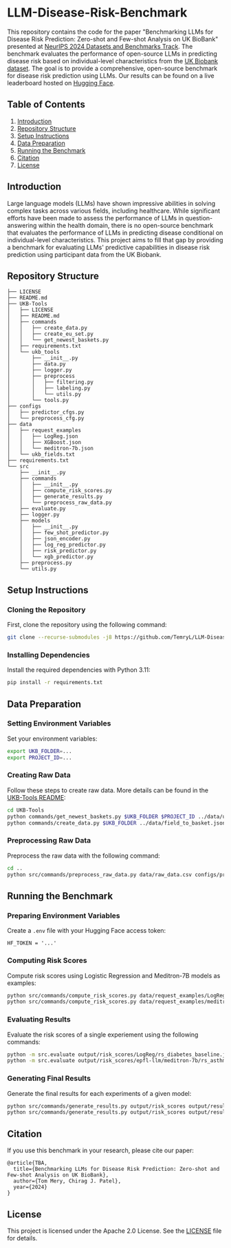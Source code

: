 # LLM-Disease-Risk-Benchmark

This repository contains the code for the paper "Benchmarking LLMs for Disease Risk Prediction: Zero-shot and Few-shot Analysis on UK BioBank" presented at [NeurIPS 2024 Datasets and Benchmarks Track](https://neurips.cc/Conferences/2024/CallForDatasetsBenchmarks). The benchmark evaluates the performance of open-source LLMs in predicting disease risk based on individual-level characteristics from the [UK Biobank dataset](https://www.ukbiobank.ac.uk/). The goal is to provide a comprehensive, open-source benchmark for disease risk prediction using LLMs. Our results can be found on a live leaderboard hosted on [Hugging Face](https://huggingface.co/spaces/TemryL/LLM-Disease-Risk-Leaderboard).

## Table of Contents
1. [Introduction](#introduction)
2. [Repository Structure](#repository-structure)
3. [Setup Instructions](#setup-instructions)
4. [Data Preparation](#data-preparation)
5. [Running the Benchmark](#running-the-benchmark)
6. [Citation](#citation)
7. [License](#license)

## Introduction
Large language models (LLMs) have shown impressive abilities in solving complex tasks across various fields, including healthcare. While significant efforts have been made to assess the performance of LLMs in question-answering within the health domain, there is no open-source benchmark that evaluates the performance of LLMs in predicting disease conditional on individual-level characteristics. This project aims to fill that gap by providing a benchmark for evaluating LLMs' predictive capabilities in disease risk prediction using participant data from the UK Biobank.

## Repository Structure
```
├── LICENSE
├── README.md
├── UKB-Tools
│   ├── LICENSE
│   ├── README.md
│   ├── commands
│   │   ├── create_data.py
│   │   ├── create_eu_set.py
│   │   └── get_newest_baskets.py
│   ├── requirements.txt
│   └── ukb_tools
│       ├── __init__.py
│       ├── data.py
│       ├── logger.py
│       ├── preprocess
│       │   ├── filtering.py
│       │   ├── labeling.py
│       │   └── utils.py
│       └── tools.py
├── configs
│   ├── predictor_cfgs.py
│   └── preprocess_cfg.py
├── data
│   ├── request_examples
│   │   ├── LogReg.json
│   │   ├── XGBoost.json
│   │   └── meditron-7b.json
│   └── ukb_fields.txt
├── requirements.txt
└── src
    ├── __init__.py
    ├── commands
    │   ├── __init__.py
    │   ├── compute_risk_scores.py
    │   ├── generate_results.py
    │   └── preprocess_raw_data.py
    ├── evaluate.py
    ├── logger.py
    ├── models
    │   ├── __init__.py
    │   ├── few_shot_predictor.py
    │   ├── json_encoder.py
    │   ├── log_reg_predictor.py
    │   ├── risk_predictor.py
    │   └── xgb_predictor.py
    ├── preprocess.py
    └── utils.py
```

## Setup Instructions

### Cloning the Repository
First, clone the repository using the following command:
```bash
git clone --recurse-submodules -j8 https://github.com/TemryL/LLM-Disease-Risk-Benchmark.git
```

### Installing Dependencies
Install the required dependencies with Python 3.11:
```bash
pip install -r requirements.txt
```

## Data Preparation

### Setting Environment Variables
Set your environment variables:
```bash
export UKB_FOLDER=...
export PROJECT_ID=...
```

### Creating Raw Data
Follow these steps to create raw data. More details can be found in the [UKB-Tools README](https://github.com/TemryL/UKB-Tools/blob/main/README.md):
```bash
cd UKB-Tools
python commands/get_newest_baskets.py $UKB_FOLDER $PROJECT_ID ../data/ukb_fields.txt ../data/field_to_basket.json
python commands/create_data.py $UKB_FOLDER ../data/field_to_basket.json ../data/raw_data.csv
```

### Preprocessing Raw Data
Preprocess the raw data with the following command:
```bash
cd ..
python src/commands/preprocess_raw_data.py data/raw_data.csv configs/preprocess_cfg.py data/preprocessed_data.csv
```

## Running the Benchmark

### Preparing Environment Variables
Create a `.env` file with your Hugging Face access token:
```
HF_TOKEN = '...'
```

### Computing Risk Scores
Compute risk scores using Logistic Regression and Meditron-7B models as examples:
```bash
python src/commands/compute_risk_scores.py data/request_examples/LogReg.json output/risk_scores
python src/commands/compute_risk_scores.py data/request_examples/meditron-7b.json output/risk_scores
```

### Evaluating Results
Evaluate the risk scores of a single experiement using the following commands:
```bash
python -m src.evaluate output/risk_scores/LogReg/rs_diabetes_baseline.json
python -m src.evaluate output/risk_scores/epfl-llm/meditron-7b/rs_asthma_baseline_float16_0-shots.json
```

### Generating Final Results
Generate the final results for each experiments of a given model:
```bash
python src/commands/generate_results.py output/risk_scores output/results LogReg
python src/commands/generate_results.py output/risk_scores output/results epfl-llm/meditron-7b
```

## Citation
If you use this benchmark in your research, please cite our paper:
```
@article{TBA,
  title={Benchmarking LLMs for Disease Risk Prediction: Zero-shot and Few-shot Analysis on UK BioBank},
  author={Tom Mery, Chirag J. Patel},
  year={2024}
}
```

## License
This project is licensed under the Apache 2.0 License. See the [LICENSE](LICENSE) file for details.
